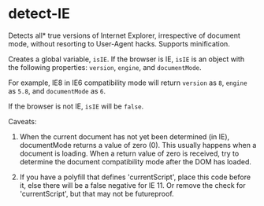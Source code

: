 # detect-IE
Detects all* true versions of Internet Explorer, irrespective of document mode, without resorting to User-Agent hacks. Supports minification.

Creates a global variable, `isIE`. If the browser is IE, `isIE` is an object with the following properties: `version`, `engine`, and `documentMode`.

For example, IE8 in IE6 compatibility mode will return `version` as `8`, `engine` as `5.8`, and `documentMode` as `6`.

If the browser is not IE, `isIE` will be `false`.

Caveats:
1. When the current document has not yet been determined (in IE), documentMode returns a value of zero (0). This usually happens when a document is loading. When a return value of zero is received, try to determine the document compatibility mode after the DOM has loaded.

2. If you have a polyfill that defines 'currentScript', place this code before it, else there will be a false negative for IE 11. Or remove the check for 'currentScript', but that may not be futureproof.



